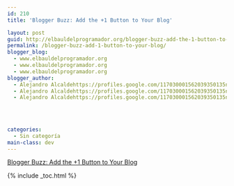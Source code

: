 ```yaml
---
id: 210
title: 'Blogger Buzz: Add the +1 Button to Your Blog'

layout: post
guid: http://elbauldelprogramador.org/blogger-buzz-add-the-1-button-to-your-blog/
permalink: /blogger-buzz-add-1-button-to-your-blog/
blogger_blog:
  - www.elbauldelprogramador.org
  - www.elbauldelprogramador.org
  - www.elbauldelprogramador.org
blogger_author:
  - Alejandro Alcaldehttps://profiles.google.com/117030001562039350135noreply@blogger.com
  - Alejandro Alcaldehttps://profiles.google.com/117030001562039350135noreply@blogger.com
  - Alejandro Alcaldehttps://profiles.google.com/117030001562039350135noreply@blogger.com

  
  
  
categories:
  - Sin categoría
main-class: dev
---
```

[Blogger Buzz: Add the +1 Button to Your Blog][1]

<div class="icoso">
</div>



 [1]: http://buzz.blogger.com/2011/06/add-1-button-to-your-blog.html#links

{% include _toc.html %}
